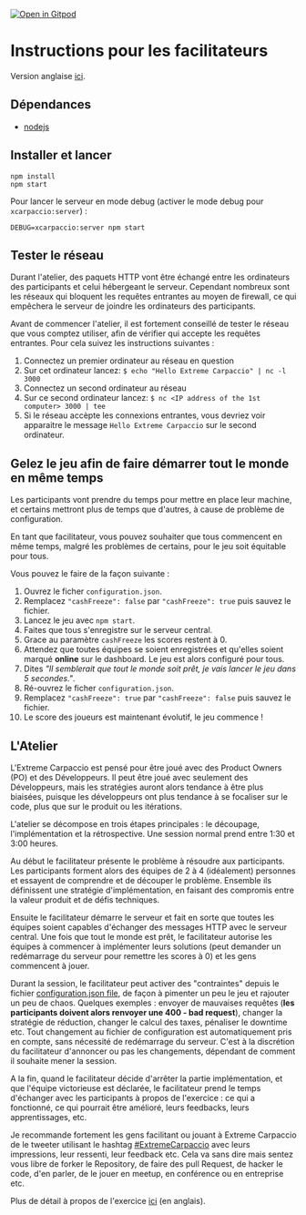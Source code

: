 [![Open in Gitpod](https://gitpod.io/button/open-in-gitpod.svg)](https://gitpod.io/#https://github.com/MAX-Digital-Services-Lyon/Kata-XtremeCarpaccioJsServer)

# Instructions pour les facilitateurs

Version anglaise [ici](./README.md).

## Dépendances

- [nodejs](https://nodejs.org/en/)

## Installer et lancer

```
npm install
npm start
```

Pour lancer le serveur en mode debug (activer le mode debug pour `xcarpaccio:server`) :

```
DEBUG=xcarpaccio:server npm start
```

## Tester le réseau

Durant l'atelier, des paquets HTTP vont être échangé entre les ordinateurs des participants et celui hébergeant le serveur. Cependant nombreux sont les réseaux qui bloquent les requêtes entrantes au moyen de firewall, ce qui empêchera le serveur de joindre les ordinateurs des participants.

Avant de commencer l'atelier, il est fortement conseillé de tester le réseau que vous comptez utiliser, afin de vérifier qui accepte les requêtes entrantes. Pour cela suivez les instructions suivantes : 

1. Connectez un premier ordinateur au réseau en question
2. Sur cet ordinateur lancez: `$ echo "Hello Extreme Carpaccio" | nc -l 3000`
3. Connectez un second ordinateur au réseau
4. Sur ce second ordinateur lancez: `$ nc <IP address of the 1st computer> 3000 | tee `
5. Si le réseau accèpte les connexions entrantes, vous devriez voir apparaitre le message `Hello Extreme Carpaccio` sur le second ordinateur.

## Gelez le jeu afin de faire démarrer tout le monde en même temps

Les participants vont prendre du temps pour mettre en place leur machine, et certains mettront plus de temps que d'autres, à cause de problème de configuration.

En tant que facilitateur, vous pouvez souhaiter que tous commencent en même temps, malgré les problèmes de certains, pour le jeu soit équitable pour tous.

Vous pouvez le faire de la façon suivante : 

1. Ouvrez le ficher `configuration.json`.
2. Remplacez  `"cashFreeze": false` par  `"cashFreeze": true` puis sauvez le fichier.
3. Lancez le jeu avec `npm start`.
4. Faites que tous s'enregistre sur le serveur central.
5. Grace au paramètre ``cashFreeze`` les scores restent à 0.
6. Attendez que toutes équipes se soient enregistrées et qu'elles soient marqué **online** sur le dashboard. Le jeu est alors configuré pour tous.
7. Dites *"Il semblerait que tout le monde soit prêt, je vais lancer le jeu dans 5 secondes."*.
8. Ré-ouvrez le ficher `configuration.json`.
9. Remplacez  `"cashFreeze": true` par  `"cashFreeze": false` puis sauvez le fichier.
10. Le score des joueurs est maintenant évolutif, le jeu commence !

## L'Atelier

L'Extreme Carpaccio est pensé pour être joué avec des Product Owners (PO) et des Développeurs. Il peut être joué avec seulement des Développeurs, mais les stratégies auront alors tendance à être plus biaisées, puisque les développeurs ont plus tendance à se focaliser sur le code, plus que sur le produit ou les itérations.

L'atelier se décompose en trois étapes principales : le découpage, l'implémentation et la rétrospective. Une session normal prend entre 1:30 et 3:00 heures. 

Au début le facilitateur présente le problème à résoudre aux participants. Les participants forment alors des équipes de 2 à 4 (idéalement) personnes et essayent de comprendre et de découper le problème. Ensemble ils définissent une stratégie d'implémentation, en faisant des compromis entre la valeur produit et de défis techniques.

Ensuite le facilitateur démarre le serveur et fait en sorte que toutes les équipes soient capables d'échanger des messages HTTP avec le serveur central. Une fois que tout le monde est prêt, le facilitateur autorise les équipes à commencer à implémenter leurs solutions (peut demander un redémarrage du serveur pour remettre les scores à 0) et les gens commencent à jouer.

Durant la session, le facilitateur peut activer des "contraintes" depuis le fichier [configuration.json file](https://github.com/dlresende/extreme-carpaccio/blob/master/server/configuration.json), de façon à pimenter un peu le jeu et rajouter un peu de chaos. Quelques exemples : envoyer de mauvaises requêtes (**les participants doivent alors renvoyer une 400 - bad request**), changer la stratégie de réduction, changer le calcul des taxes, pénaliser le downtime etc. Tout changement au fichier de configuration est automatiquement pris en compte, sans nécessité de redémarrage du serveur. C'est à la discrétion du facilitateur d'annoncer ou pas les changements, dépendant de comment il souhaite mener la session.

A la fin, quand le facilitateur décide d'arrêter la partie implémentation, et que l'équipe victorieuse est déclarée, le facilitateur prend le temps d'échanger avec les participants à propos de l'exercice : ce qui a fonctionné, ce qui pourrait être amélioré, leurs feedbacks, leurs apprentissages, etc.

Je recommande fortement les gens facilitant ou jouant à Extreme Carpaccio de le tweeter utilisant le hashtag [#ExtremeCarpaccio](https://twitter.com/search?vertical=default&q=%22extreme%20carpaccio%22%20OR%20%22Xtreme%20carpaccio%22%20OR%20%23ExtremeCarpaccio&src=typd) avec leurs impressions, leur ressenti, leur feedback etc. Cela va sans dire mais sentez vous libre de forker le Repository, de faire des pull Request, de hacker le code, d'en parler, de le jouer en meetup, en conférence ou en entreprise etc.

Plus de détail à propos de l'exercice [ici](https://diegolemos.net/2016/01/07/extreme-carpaccio/) (en anglais).